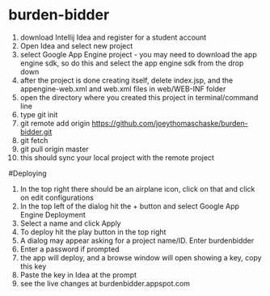 # burden-bidder
1. download Intellij Idea and register for a student account
2. Open Idea and select new project
3. select Google App Engine project - you may need to download the app engine sdk, so do this and select the app engine sdk from the drop down
4. after the project is done creating itself, delete index.jsp, and the appengine-web.xml and web.xml files in web/WEB-INF folder
5. open the directory where you created this project in terminal/command line
6. type git init
7. git remote add origin https://github.com/joeythomaschaske/burden-bidder.git
8. git fetch
9. git pull origin master
10. this should sync your local project with the remote project

#Deploying
1. In the top right there should be an airplane icon, click on that and click on edit configurations
2. In the top left of the dialog hit the + button and select Google App Engine Deployment
3. Select a name and click Apply
4. To deploy hit the play button in the top right
5. A dialog may appear asking for a project name/ID. Enter burdenbidder
6. Enter a password if prompted
7. the app will deploy, and a browse window will open showing a key, copy this key
8. Paste the key in Idea at the prompt
9. see the live changes at burdenbidder.appspot.com